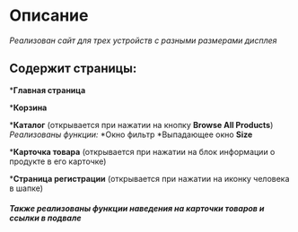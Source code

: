 # Описание
*Реализован сайт для трех устройств с разными размерами дисплея*
## Содержит страницы:
*__Главная страница__
    
*__Корзина__

*__Каталог__ (открывается при нажатии на кнопку **Browse All Products**)
    _Реализованы функции:_ 
    *Окно фильтр
    *Выпадающее окно __Size__

*__Карточка товара__ (открывается при нажатии на блок информации о продукте в его карточке)

*__Страница регистрации__ (открывается при нажатии на иконку человека в шапке)

##### Также реализованы функции наведения на карточки товаров и ссылки в подвале